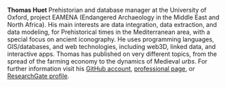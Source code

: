 **Thomas Huet** Prehistorian and database manager at the University of Oxford, project EAMENA (Endangered Archaeology in the Middle East and North Africa). His main interests are data integration, data extraction, and data modeling, for Prehistorical times in the Mediterranean area, with a special focus on ancient iconography. He uses programming languages, GIS/databases, and web technologies, including web3D, linked data, and interactive apps. Thomas has published on very different topics, from the spread of the farming economy to the dynamics of Medieval *urbs*. For further information visit his [GitHub account](https://github.com/zoometh/thomashuet#dr-thomas-huet-), [professional page](https://eamena.org/people/dr-thomas-huet), or [ResearchGate profile](https://www.researchgate.net/profile/Thomas_Huet2).
